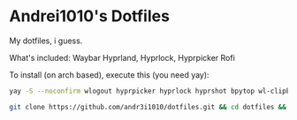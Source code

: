 # Andrei1010's Dotfiles

My dotfiles, i guess.

What's included:
Waybar
Hyprland, Hyprlock, Hyprpicker
Rofi

To install (on arch based), execute this (you need yay):
```bash
yay -S --noconfirm wlogout hyprpicker hyprlock hyprshot bpytop wl-clipboard nautilus grim slurp gnome-network-displays spotify swaync pywal waybar swww blueman bluez networkmanager gvfs libnotify pavucontrol pipewire-pulse nwg-look rofi s-tui pywalfox fish cava

git clone https://github.com/andr3i1010/dotfiles.git && cd dotfiles && cp ./* ~/
```
